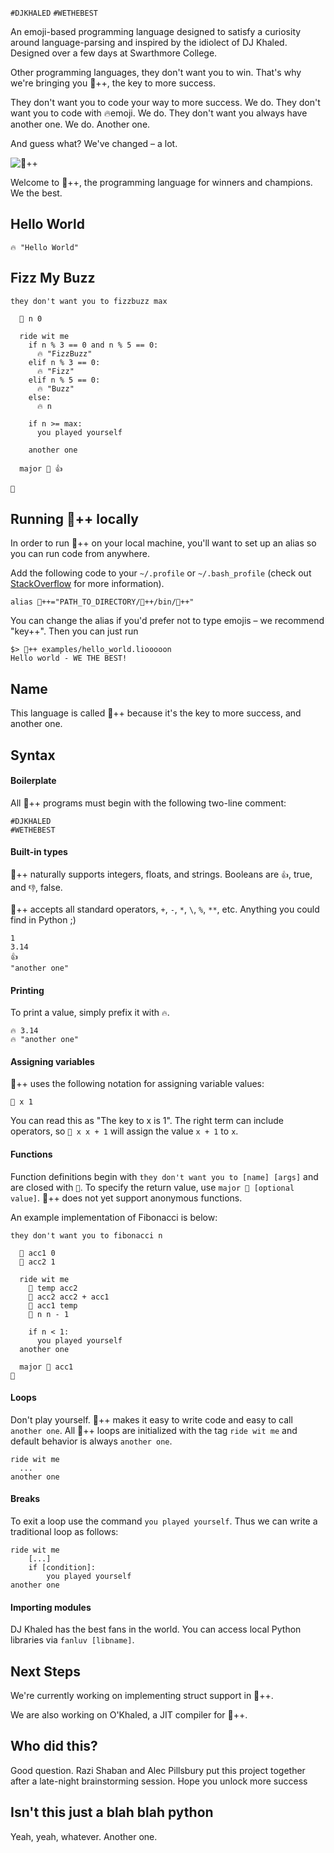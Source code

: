 `#DJKHALED`
`#WETHEBEST`

An emoji-based programming language designed to satisfy a curiosity around language-parsing and inspired by the idiolect of DJ Khaled. Designed over a few days at Swarthmore College. 

Other programming languages, they don't want you to win. That's why we're bringing you :key:++, the key to more success.

They don't want you to code your way to more success. We do. They don't want you to code with 🔥emoji. We do. They don't want you always have another one. We do. Another one. 

And guess what? We've changed – a lot. 

![:key:++](https://i.ytimg.com/vi/GNtRgxJJyVw/maxresdefault.jpg)

Welcome to 🔑++, the programming language for winners and champions. We the best.

## Hello World
```
🔥 "Hello World"
```


## Fizz My Buzz

```
they don't want you to fizzbuzz max
  
  🔑 n 0
  
  ride wit me
    if n % 3 == 0 and n % 5 == 0:
      🔥 "FizzBuzz"
    elif n % 3 == 0:
      🔥 "Fizz"
    elif n % 5 == 0:
      🔥 "Buzz"
    else:
      🔥 n

    if n >= max:
      you played yourself
    
    another one

  major 🔑 👍

🙏
```

## Running 🔑++ locally

In order to run 🔑++ on your local machine, you'll want to set up an alias so you can run code from anywhere.

Add the following code to your `~/.profile` or `~/.bash_profile` (check out [StackOverflow](http://stackoverflow.com/a/8967864/4283301) for more information).

```
alias 🔑++="PATH_TO_DIRECTORY/🔑++/bin/🔑++"
```

You can change the alias if you'd prefer not to type emojis – we recommend "key++". Then you can just run

```
$> 🔑++ examples/hello_world.liooooon
Hello world - WE THE BEST!
```

## Name
This language is called :key:++ because it's the key to more success, and another one.

## Syntax


#### Boilerplate
All :key:++ programs must begin with the following two-line comment:

```
#DJKHALED
#WETHEBEST
```


#### Built-in types
:key:++ naturally supports integers, floats, and strings. Booleans are `👍`, true, and `👎`, false. 

:key:++ accepts all standard operators, `+`, `-`, `*`, `\`, `%`, `**`, etc. Anything you could find in Python ;)

```
1
3.14
👍
"another one"
```

#### Printing
To print a value, simply prefix it with `🔥`.

```
🔥 3.14
🔥 "another one"
```


#### Assigning variables
:key:++ uses the following notation for assigning variable values:

```
🔑 x 1
```

You can read this as "The key to x is 1". The right term can include operators, so `🔑 x x + 1` will assign the value `x + 1` to `x`. 

#### Functions
Function definitions begin with `they don't want you to [name] [args]` and are closed with `🙏`. To specify the return value, use `major 🔑 [optional value]`. :key:++ does not yet support anonymous functions.

An example implementation of Fibonacci is below:

```
they don't want you to fibonacci n
  
  🔑 acc1 0
  🔑 acc2 1

  ride wit me
    🔑 temp acc2
    🔑 acc2 acc2 + acc1
    🔑 acc1 temp
    🔑 n n - 1

    if n < 1: 
      you played yourself
  another one

  major 🔑 acc1 
🙏
```


#### Loops
Don't play yourself. :key:++ makes it easy to write code and easy to call `another one`. All :key:++ loops are initialized with the tag `ride wit me` and default behavior is always `another one`.

```
ride wit me
  ...
another one
```

#### Breaks
To exit a loop use the command `you played yourself`. Thus we can write a traditional loop as follows:

```
ride wit me
	[...]
	if [condition]:
		you played yourself
another one
```

#### Importing modules
DJ Khaled has the best fans in the world. You can access local Python libraries via `fanluv [libname]`.


## Next Steps

We're currently working on implementing struct support in :key:++. 

We are also working on O'Khaled, a JIT compiler for 🔑++.


## Who did this?

Good question. Razi Shaban and Alec Pillsbury put this project together after a late-night brainstorming session. Hope you unlock more success

## Isn't this just a blah blah python

Yeah, yeah, whatever. Another one.
